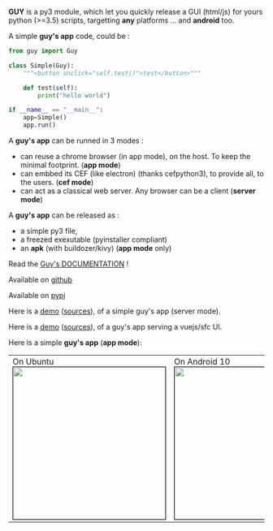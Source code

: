 **GUY** is a py3 module, which let you quickly release a GUI (html/js) for yours python (>=3.5) scripts, targetting **any** platforms ... and **android** too. 

A simple **guy's app** code, could be :

```python
from guy import Guy

class Simple(Guy):
    """<button onclick="self.test()">test</button>"""

    def test(self):
        print("hello world")

if __name__ == "__main__":
    app=Simple()
    app.run()
```

A **guy's app** can be runned in 3 modes :

- can reuse a chrome browser (in app mode), on the host. To keep the minimal footprint. (**app mode**)
- can embbed its CEF (like electron) (thanks cefpython3), to provide all, to the users. (**cef mode**)
- can act as a classical web server. Any browser can be a client (**server mode**)

A **guy's app** can be released as :

 - a simple py3 file,
 - a freezed exexutable (pyinstaller compliant)
 - an **apk** (with buildozer/kivy) (**app mode** only)

Read the [Guy's DOCUMENTATION](https://manatlan.github.io/guy/) !

Available on [github](https://github.com/manatlan/guy)

Available on [pypi](https://pypi.org/project/guy/)

Here is a [demo](https://starter-guy.glitch.me/#/) ([sources](https://glitch.com/edit/#!/starter-guy)), of a simple guy's app (server mode).

Here is a [demo](https://starter-guy-vuejs.glitch.me/#/) ([sources](https://glitch.com/edit/#!/starter-guy-vuejs)), of a guy's app serving a vuejs/sfc UI.

Here is a simple **guy's app** (**app mode**):
<p align="center">
    <table>
        <tr>
            <td valign="top">
                On Ubuntu<br>
<img src="https://raw.githubusercontent.com/manatlan/guy/master/docs/shot_ubuntu.png" width="300" border="1" style="border:1px solid black"/>             </td>
            <td valign="top">
                On Android 10<br>
    <img src="https://raw.githubusercontent.com/manatlan/guy/master/docs/shot_android10.jpg" width="300" border="1" style="border:1px solid black"/>                
           </td>
        </tr>
    </table>
</p>